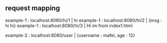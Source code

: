 ## request mapping

example-1 : localhost:8080/hi/1 | hi
example-1 : localhost:8080/hi/2 | {msg : hi hi}
example-1 : localhost:8080/hi/3 | Hi im from index1.html


example-2 : localhost:8080/user | {username : mafei, age : 12}


